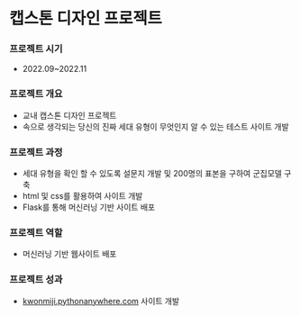 # 캡스톤 디자인 프로젝트 

### 프로젝트 시기

- 2022.09~2022.11

### 프로젝트 개요

- 교내 캡스톤 디자인 프로젝트
- 속으로 생각되는 당신의 진짜 세대 유형이 무엇인지 알 수 있는 테스트 사이트 개발

### 프로젝트 과정

- 세대 유형을 확인 할 수 있도록 설문지 개발 및  200명의 표본을 구하여 군집모델 구축
- html 및 css를 활용하여 사이트 개발
- Flask를 통해 머신러닝 기반 사이트 배포

### 프로젝트 역할

- 머신러닝 기반 웹사이트 배포

### 프로젝트 성과

- [kwonmiji.pythonanywhere.com](http://kwonmiji.pythonanywhere.com/) 사이트 개발

